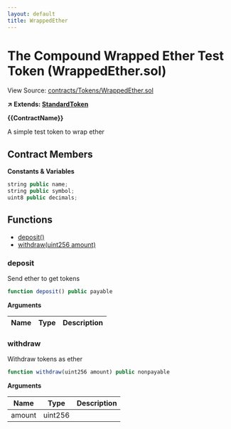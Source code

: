 ```yaml
---
layout: default
title: WrappedEther
---
```


# The Compound Wrapped Ether Test Token (WrappedEther.sol)

View Source: [contracts/Tokens/WrappedEther.sol](../contracts/Tokens/WrappedEther.sol)

**↗ Extends: [StandardToken](StandardToken.md)**

**{{ContractName}}**

A simple test token to wrap ether

## Contract Members
**Constants & Variables**

```js
string public name;
string public symbol;
uint8 public decimals;

```

## Functions

- [deposit()](#deposit)
- [withdraw(uint256 amount)](#withdraw)

### deposit

Send ether to get tokens

```js
function deposit() public payable
```

**Arguments**

| Name        | Type           | Description  |
| ------------- |------------- | -----|

### withdraw

Withdraw tokens as ether

```js
function withdraw(uint256 amount) public nonpayable
```

**Arguments**

| Name        | Type           | Description  |
| ------------- |------------- | -----|
| amount | uint256 |  | 

